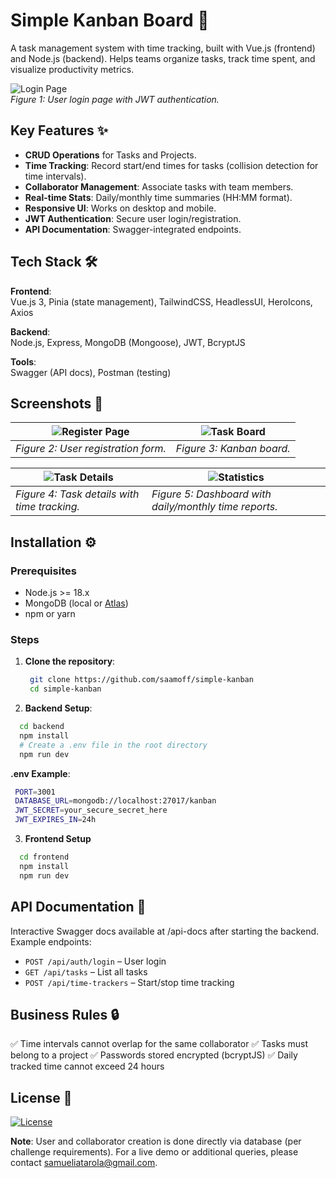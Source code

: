 # Simple Kanban Board 🚀

A task management system with time tracking, built with Vue.js (frontend) and Node.js (backend). Helps teams organize tasks, track time spent, and visualize productivity metrics.

![Login Page](https://imgur.com/9IKKBXA.png)  
*Figure 1: User login page with JWT authentication.*

## Key Features ✨
- **CRUD Operations** for Tasks and Projects.
- **Time Tracking**: Record start/end times for tasks (collision detection for time intervals).
- **Collaborator Management**: Associate tasks with team members.
- **Real-time Stats**: Daily/monthly time summaries (HH:MM format).
- **Responsive UI**: Works on desktop and mobile.
- **JWT Authentication**: Secure user login/registration.
- **API Documentation**: Swagger-integrated endpoints.

## Tech Stack 🛠️
**Frontend**:  
Vue.js 3, Pinia (state management), TailwindCSS, HeadlessUI, HeroIcons, Axios  

**Backend**:  
Node.js, Express, MongoDB (Mongoose), JWT, BcryptJS  

**Tools**:  
Swagger (API docs), Postman (testing)

## Screenshots 📸
| ![Register Page](https://imgur.com/q5HwMqX.png)   | ![Task Board](https://imgur.com/iMJPSFj.png) |
|---------------------------------------------------|----------------------------------------------|
| *Figure 2: User registration form.*               | *Figure 3: Kanban board.*                    |

| ![Task Details](https://imgur.com/sfmgxhw.png)       | ![Statistics](https://imgur.com/TXpSDD0.png)           |
|------------------------------------------------------|--------------------------------------------------------|
| *Figure 4: Task details with time tracking.*         | *Figure 5: Dashboard with daily/monthly time reports.* |

## Installation ⚙️
### Prerequisites
- Node.js >= 18.x
- MongoDB (local or [Atlas](https://www.mongodb.com/atlas/database))
- npm or yarn

### Steps
1. **Clone the repository**:
   ```bash
    git clone https://github.com/saamoff/simple-kanban
    cd simple-kanban
   ```
2. **Backend Setup**:
  ```bash
    cd backend
    npm install
    # Create a .env file in the root directory
    npm run dev
  ```
  **.env Example**:
  ```bash
   PORT=3001
   DATABASE_URL=mongodb://localhost:27017/kanban
   JWT_SECRET=your_secure_secret_here
   JWT_EXPIRES_IN=24h
  ```
3. **Frontend Setup**
  ```bash
    cd frontend
    npm install
    npm run dev
  ```

## API Documentation 📄

Interactive Swagger docs available at /api-docs after starting the backend.
Example endpoints:

- ``POST /api/auth/login`` – User login
- ``GET /api/tasks`` – List all tasks
- ``POST /api/time-trackers`` – Start/stop time tracking

## Business Rules 🔒
✅ Time intervals cannot overlap for the same collaborator
✅ Tasks must belong to a project
✅ Passwords stored encrypted (bcryptJS)
✅ Daily tracked time cannot exceed 24 hours

## License 📜
[![License](https://img.shields.io/badge/license-MIT-blue.svg)](LICENSE)

**Note**: User and collaborator creation is done directly via database (per challenge requirements).
For a live demo or additional queries, please contact samueliatarola@gmail.com.
